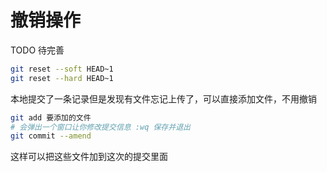 # 撤销操作

TODO 待完善

```sh
git reset --soft HEAD~1
git reset --hard HEAD~1
```



本地提交了一条记录但是发现有文件忘记上传了，可以直接添加文件，不用撤销

```sh
git add 要添加的文件
# 会弹出一个窗口让你修改提交信息 :wq 保存并退出
git commit --amend
```

这样可以把这些文件加到这次的提交里面